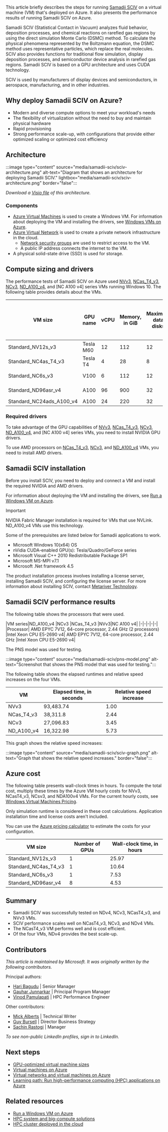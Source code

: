 This article briefly describes the steps for running [Samadii SCIV](https://www.metariver.kr/smdsciv.html) on a virtual machine (VM) that's deployed on Azure. It also presents the performance results of running Samadii SCIV on Azure.

Samadii SCIV (Statistical Contact in Vacuum) analyzes fluid behavior, deposition processes, and chemical reactions on rarefied gas regions by using the direct simulation Monte Carlo (DSMC) method. To calculate the physical phenomena represented by the Boltzmann equation, the DSMC method uses representative particles, which replace the real molecules. SCIV also provides functions for traditional flow simulation, display deposition processes, and semiconductor device analysis in rarefied gas regions. Samadii SCIV is based on a GPU architecture and uses CUDA technology.

SCIV is used by manufacturers of display devices and semiconductors, in aerospace, manufacturing, and in other industries.

## Why deploy Samadii SCIV on Azure?

- Modern and diverse compute options to meet your workload's needs
- The flexibility of virtualization without the need to buy and maintain physical hardware
- Rapid provisioning
- Strong performance scale-up, with configurations that provide either optimized scaling or optimized cost efficiency

## Architecture

:::image type="content" source="media/samadii-sciv/sciv-architecture.png" alt-text="Diagram that shows an architecture for deploying Samadii SCIV." lightbox="media/samadii-sciv/sciv-architecture.png" border="false":::

*Download a [Visio file](https://arch-center.azureedge.net/samadii-sciv.vsdx) of this
architecture.*

### Components

- [Azure Virtual Machines](https://azure.microsoft.com/services/virtual-machines) is
    used to create a Windows VM. For information about deploying the VM and installing the drivers, see [Windows VMs on Azure](../../reference-architectures/n-tier/windows-vm.yml).
- [Azure Virtual Network](https://azure.microsoft.com/services/virtual-network) is
    used to create a private network infrastructure in the cloud.
  - [Network security groups](/azure/virtual-network/network-security-groups-overview) are used to restrict access to the VM.  
  - A public IP address connects the internet to the VM.
- A physical solid-state drive (SSD) is used for storage.

## Compute sizing and drivers

The performance tests of Samadii SCIV on Azure used [NVv3](/azure/virtual-machines/nvv3-series), [NCas_T4_v3](/azure/virtual-machines/nct4-v3-series), [NCv3](/azure/virtual-machines/ncv3-series), [ND_A100_v4](/azure/virtual-machines/nda100-v4-series), and [NC A100 v4] series VMs running Windows 10. The following table provides details about the VMs.

|VM size|	GPU name|	vCPU|	Memory, in GiB|	Maximum data disks|	GPU	|GPU memory, in GiB|	Maximum uncached disk throughput, IOPS / MBps)|	Temporary storage (SSD), in GiB|	Maximum NICs|
|-|-|-|-|-|-|-|-|-|-|
|Standard_NV12s_v3|	Tesla M60|	12|	112|	12|	1|	8|	20,000 / 200|	320|	4|
|Standard_NC4as_T4_v3|	Tesla T4	|4|	28|	8|	1	|16	|-|	180|	2|
|Standard_NC6s_v3	|V100|	6	|112|	12	|1	|16|	20,000 / 200|	736|	4|
|Standard_ND96asr_v4|	A100|	96	|900	|32|	8	|40	|80,000 / 800	|6,000	|8|
|Standard_NC24ads_A100_v4|A100|	24	|220	|32	|1	|80	|30000/1000	|1123	|2|

### Required drivers

To take advantage of the GPU capabilities of [NVv3](/azure/virtual-machines/nvv3-series), [NCas_T4_v3](/azure/virtual-machines/nct4-v3-series), [NCv3](/azure/virtual-machines/ncv3-series), [ND_A100_v4](/azure/virtual-machines/nda100-v4-series), and [NC A100 v4] series VMs, you need to install NVIDIA GPU drivers.

To use AMD processors on [NCas_T4_v3](/azure/virtual-machines/nct4-v3-series), [NCv3](/azure/virtual-machines/ncv3-series), and [ND_A100_v4](/azure/virtual-machines/nda100-v4-series) VMs, you need to install AMD drivers.

## Samadii SCIV installation

Before you install SCIV, you need to deploy and connect a VM and install the required NVIDIA and AMD drivers.

For information about deploying the VM and installing the drivers, see [Run a Windows VM on Azure](../../reference-architectures/n-tier/windows-vm.yml).

> [!IMPORTANT]
> NVIDIA Fabric Manager installation is required for VMs that use NVLink. ND_A100_v4 VMs use this technology.

Some of the prerequisites are listed below for Samadii applications to work.
- Microsoft Windows 10(x64) OS
- nVidia CUDA-enabled GPU(s): Tesla/Quadro/GeForce series
- Microsoft Visual C++ 2010 Redistributable Package SP1
- Microsoft MS-MPI v7.1
- Microsoft .Net framework 4.5

The product installation process involves installing a license server, installing Samadii SCIV, and configuring the license server. For more information about installing SCIV, contact [Metariver Technology](https://www.metariver.kr/index.html).

## Samadii SCIV performance results

The following table shows the processors that were used.

|VM series|ND_A100_v4	|NCv3	|NCas_T4_v3	|NVv3|NC A100 v4|
|-|-|-|-|-|
|Processor|	AMD EPYC 7V12, 64-core processor, 2.44 GHz (2 processors)	|Intel Xeon CPU E5-2690 v4|	AMD EPYC 7V12, 64-core processor, 2.44 GHz	|Intel Xeon CPU E5-2690 v4|

The PNS model was used for testing.

:::image type="content" source="media/samadii-sciv/pns-model.png" alt-text="Screenshot that shows the PNS model that was used for testing.":::

The following table shows the elapsed runtimes and relative speed increases on the four VMs.

|VM |	Elapsed time, in seconds	|Relative speed increase|
|-|-|-|
|NVv3|93,483.74	|1.00|
|NCas_T4_v3	|38,311.8|2.44|
|NCv3	|27,096.83|3.45|
|ND_A100_v4	|16,322.98|5.73|

This graph shows the relative speed increases:

:::image type="content" source="media/samadii-sciv/sciv-graph.png" alt-text="Graph that shows the relative speed increases." border="false":::

## Azure cost

The following table presents wall-clock times in hours. To compute the total cost, multiply these times by the Azure VM hourly costs for NVv3, NCasT4_v3, NCsv3, and NDA100v4 VMs. For the current hourly costs, see [Windows Virtual Machines Pricing](https://azure.microsoft.com/pricing/details/virtual-machines/windows/#pricing).

Only simulation runtime is considered in these cost calculations. Application installation time and license costs aren't included.

You can use the [Azure pricing calculator](https://azure.microsoft.com/pricing/calculator) to estimate the costs for your configuration.

|VM size|	Number of GPUs|		Wall-clock time, in hours|
|-|-|-|
|Standard_NV12s_v3|	1		|25.97|
|Standard_NC4as_T4_v3|	1|		10.64|
|Standard_NC6s_v3	|1		|7.53|
|Standard_ND96asr_v4|	8	|	4.53|

## Summary

- Samadii SCIV was successfully tested on NDv4, NCv3, NCasT4_v3, and NVv3 VMs.
- SCIV performance scales well on NCasT4_v3, NCv3, and NDv4 VMs.
- The NCasT4_v3 VM performs well and is cost efficient.
- Of the four VMs, NDv4 provides the best scale-up.

## Contributors

*This article is maintained by Microsoft. It was originally written by
the following contributors.*

Principal authors:

-   [Hari Bagudu](https://www.linkedin.com/in/hari-bagudu-88732a19) |
    Senior Manager
-   [Gauhar Junnarkar](https://www.linkedin.com/in/gauharjunnarkar) |
    Principal Program Manager
-   [Vinod Pamulapati](https://www.linkedin.com/in/vinod-reddy-20481a104) |
    HPC Performance Engineer

Other contributors:

-   [Mick Alberts](https://www.linkedin.com/in/mick-alberts-a24a1414) |
    Technical Writer
-   [Guy Bursell](https://www.linkedin.com/in/guybursell) | Director
    Business Strategy
-   [Sachin Rastogi](https://www.linkedin.com/in/sachin-rastogi-907a3b5) |
    Manager

*To see non-public LinkedIn profiles, sign in to LinkedIn.*

## Next steps

- [GPU-optimized virtual machine sizes](/azure/virtual-machines/sizes-gpu)
- [Virtual machines on Azure](/azure/virtual-machines/overview)
- [Virtual networks and virtual machines on Azure](/azure/virtual-network/network-overview)
- [Learning path: Run high-performance computing (HPC) applications on Azure](/learn/paths/run-high-performance-computing-applications-azure)

## Related resources

- [Run a Windows VM on Azure](../../reference-architectures/n-tier/windows-vm.yml)
- [HPC system and big-compute solutions](../../solution-ideas/articles/big-compute-with-azure-batch.yml)
- [HPC cluster deployed in the cloud](../../solution-ideas/articles/hpc-cluster.yml)
